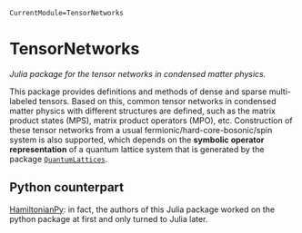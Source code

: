 ```@meta
CurrentModule=TensorNetworks
```

# TensorNetworks

*Julia package for the tensor networks in condensed matter physics.*

This package provides definitions and methods of dense and sparse multi-labeled tensors. Based on this, common tensor networks in condensed matter physics with different structures are defined, such as the matrix product states (MPS), matrix product operators (MPO), etc. Construction of these tensor networks from a usual fermionic/hard-core-bosonic/spin system is also supported, which depends on the **symbolic operator representation** of a quantum lattice system that is generated by the package [`QuantumLattices`](https://github.com/Quantum-Many-Body/QuantumLattices.jl).

## Python counterpart
[HamiltonianPy](https://github.com/waltergu/HamiltonianPy): in fact, the authors of this Julia package worked on the python package at first and only turned to Julia later.
